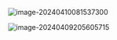 ![image-20240410081537300](C:\Users\set\AppData\Roaming\Typora\typora-user-images\image-20240410081537300.png)

![image-20240409205605715](C:\Users\set\AppData\Roaming\Typora\typora-user-images\image-20240409205605715.png)